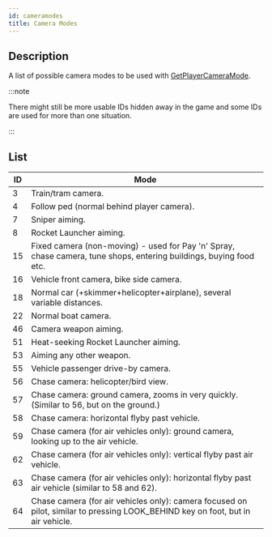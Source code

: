 ```yaml
---
id: cameramodes
title: Camera Modes
---
```


## Description

A list of possible camera modes to be used with [GetPlayerCameraMode](../functions/GetPlayerCameraMode.md).

:::note

There might still be more usable IDs hidden away in the game and some IDs are used for more than one situation.

:::

## List

| ID | Mode |
| --- | --- |
| 3 | Train/tram camera. |
| 4 | Follow ped (normal behind player camera). |
| 7 | Sniper aiming. |
| 8 | Rocket Launcher aiming. |
| 15 | Fixed camera (non-moving) - used for Pay 'n' Spray, chase camera, tune shops, entering buildings, buying food etc. |
| 16 | Vehicle front camera, bike side camera. |
| 18 | Normal car (+skimmer+helicopter+airplane), several variable distances. |
| 22 | Normal boat camera. |
| 46 | Camera weapon aiming. |
| 51 | Heat-seeking Rocket Launcher aiming. |
| 53 | Aiming any other weapon. |
| 55 | Vehicle passenger drive-by camera. |
| 56 | Chase camera: helicopter/bird view. |
| 57 | Chase camera: ground camera, zooms in very quickly. (Similar to 56, but on the ground.) |
| 58 | Chase camera: horizontal flyby past vehicle. |
| 59 | Chase camera (for air vehicles only): ground camera, looking up to the air vehicle. |
| 62 | Chase camera (for air vehicles only): vertical flyby past air vehicle. |
| 63 | Chase camera (for air vehicles only): horizontal flyby past air vehicle (similar to 58 and 62). |
| 64 | Chase camera (for air vehicles only): camera focused on pilot, similar to pressing LOOK_BEHIND key on foot, but in air vehicle. |
